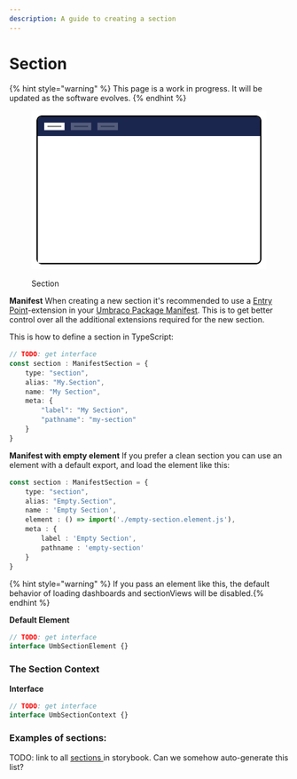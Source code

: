```yaml
---
description: A guide to creating a section
---
```


# Section

{% hint style="warning" %}
This page is a work in progress. It will be updated as the software evolves.
{% endhint %}

<figure><img src="../../../.gitbook/assets/section.svg" alt=""><figcaption><p>Section</p></figcaption></figure>

**Manifest**
When creating a new section it's recommended to use a [Entry Point](../extension-types/entry-point)-extension in your [Umbraco Package Manifest](../../package-manifest). This is to get better control over all the additional extensions required for the new section.

This is how to define a section in TypeScript:

```typescript
// TODO: get interface
const section : ManifestSection = {
	type: "section",
	alias: "My.Section",
	name: "My Section",
	meta: {
		"label": "My Section",
		"pathname": "my-section"
	}
}
```

**Manifest with empty element**
If you prefer a clean section you can use an element with a default export, and load the element like this:

```typescript
const section : ManifestSection = {
    type: "section",
    alias: "Empty.Section",
    name : 'Empty Section',
    element : () => import('./empty-section.element.js'),
    meta : {
        label : 'Empty Section',
        pathname : 'empty-section'
    }
}
```

{% hint style="warning" %}
If you pass an element like this, the default behavior of loading dashboards and sectionViews will be disabled.{% endhint %}

**Default Element**

```typescript
// TODO: get interface
interface UmbSectionElement {}
```

### The Section Context <a href="#the-section-context" id="the-section-context"></a>

**Interface**

```typescript
// TODO: get interface
interface UmbSectionContext {}
```

### Examples of sections: <a href="#examples-of-sections" id="examples-of-sections"></a>

TODO: link to all [sections ](https://apidocs.umbraco.com/v14/ui/?path=/docs/umb-section-main--docs)in storybook. Can we somehow auto-generate this list?
